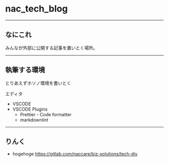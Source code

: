 # nac_tech_blog

---

## なにこれ

みんなが外部に公開する記事を置いとく場所。

---

## 執筆する環境

とりあえずホソノ環境を書いとく

エディタ

- VSCODE
- VSCODE Plugins
  - Prettier - Code formatter
  - markdownlint

---

## りんく

- hogehoge <https://gitlab.com/naccare/biz-solutions/tech-div>

